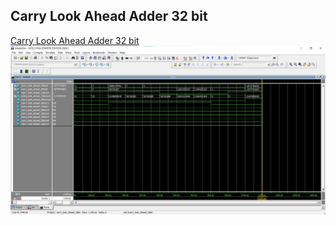 ## Carry Look Ahead Adder 32 bit

[Carry Look Ahead Adder 32 bit](carry_look_ahead_32bit.v)
![Carry Look Ahead Adder 32 bit](carry_look_ahead_32bit.jpg)
